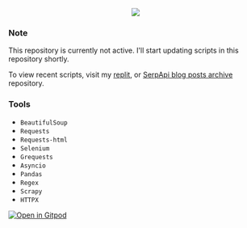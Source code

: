 <p align="center">
  <img src="https://user-images.githubusercontent.com/78694043/171443660-15655c51-f912-4499-82c4-3a5808bc3252.png" />
</p>

### Note

This repository is currently not active. I'll start updating scripts in this repository shortly. 

To view recent scripts, visit my [replit](https://replit.com/@DimitryZub1), or [SerpApi blog posts archive](https://github.com/dimitryzub/serpapi-blog-posts-archive) repository.

### Tools

* `BeautifulSoup`
* `Requests`
* `Requests-html`
* `Selenium`
* `Grequests`
* `Asyncio`
* `Pandas`
* `Regex`
* `Scrapy`
* `HTTPX`

[![Open in Gitpod](https://gitpod.io/button/open-in-gitpod.svg)](https://gitpod.io/#https://github.com/dimitryzub/webscraping-py)
